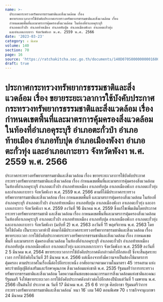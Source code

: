 ```yaml
---
name: >-
  ประกาศกระทรวงทรัพยากรธรรมชาติและสิ่งแวดล้อม เรื่อง
  ขยายระยะเวลาการใช้บังคับประกาศกระทรวงทรัพยากรธรรมชาติและสิ่งแวดล้อม เรื่อง
  กำหนดเขตพื้นที่และมาตรการคุ้มครองสิ่งแวดล้อม ในท้องที่อำเภอคุระบุรี
  อำเภอตะกั่วป่า อำเภอท้ายเมือง อำเภอทับปุด อำเภอเมืองพังงา อำเภอตะกั่วทุ่ง
  และอำเภอเกาะยาว จังหวัดพังงา พ.ศ. 2559 พ.ศ. 2566
date: '2023-03-23'
category: ง พิเศษ
volume: 140
section: 70
page: 16
source: 'https://ratchakitcha.soc.go.th/documents/140D070S0000000001600.pdf'
draft: true
---
```


# ประกาศกระทรวงทรัพยากรธรรมชาติและสิ่งแวดล้อม เรื่อง ขยายระยะเวลาการใช้บังคับประกาศกระทรวงทรัพยากรธรรมชาติและสิ่งแวดล้อม เรื่อง กำหนดเขตพื้นที่และมาตรการคุ้มครองสิ่งแวดล้อม ในท้องที่อำเภอคุระบุรี อำเภอตะกั่วป่า อำเภอท้ายเมือง อำเภอทับปุด อำเภอเมืองพังงา อำเภอตะกั่วทุ่ง และอำเภอเกาะยาว จังหวัดพังงา พ.ศ. 2559 พ.ศ. 2566

ประกาศกระทรวงทรัพยากรธรรมชาติและสิ่งแวดล้อม เรื่อง ขยายระยะเวลาการใช้บังคับประกาศกระทรวงทรัพยากรธรรมชาติและสิ่งแวดล้อม เรื่อง กำหนดเขตพื้นที่และมาตรการคุ้มครองสิ่งแวดล้อม ในท้องที่อำเภอคุระบุรี อำเภอตะกั่วป่า อำเภอท้ายเหมือง อาเภอทับปุด อาเภอเมืองพังงา อาเภอตะกั่วทุ่ง และอำเภอเกาะยาว จังหวัดพังงา พ.ศ. 2559 พ.ศ. 2566 ตามที่ได้มีประกาศกระทรวงทรัพยากรธรรมชาติและสิ่งแวดล้อม เรื่อง กาหนดเขตพื้นที่ และมาตรการคุ้มครองสิ่งแวดล้อม ในท้องที่อำเภอคุระบุรี อำเภอตะกั่วป่า อำเภอท้ายเหมือง อาเภอทับปุด อาเภอเมืองพังงา อาเภอตะกั่วทุ่ง และอาเภอเกาะยาว จังหวัดพังงา พ.ศ. 2559 ลงวันที่ 16 มีนาคม พ.ศ. 2559 ซึ่งแก้ไขเพิ่มเติมโดยประกาศกระทรวงทรัพยากรธรรมชาติ และสิ่งแวดล้อม เรื่อง กาหนดเขตพื้นที่และมาตรการคุ้มครองสิ่งแวดล้อม ในท้องที่อาเภอคุระบุรี อาเภอตะกั่วป่า อาเภอท้ายเหมือง อาเภอทับปุด อาเภอเมืองพังงา อาเภอตะกั่วทุ่ง และอาเภอเกาะยาว จังหวัดพังงา (ฉบับที่ 2) พ.ศ. 2563 ลงวันที่ 11 พฤศจิกายน พ.ศ. 2563 โดยให้ใช้บังคับ เป็นระยะเวลาห้าปี ต่อมาได้มีประกาศกระทรวงทรัพยากรธรรมชาติและสิ่งแวดล้อม เรื่อง ขยายระยะเวลา การใช้บังคับประกาศกระทรวงทรัพยากรธรรมชาติและสิ่งแวดล้อม เรื่อง กาหนดเขตพื้นที่ และมาตรการ คุ้มครองสิ่งแวดล้อม ในท้องที่อำเภอคุระบุรี อำเภอตะกั่วป่า อำเภอท้ายเหมือง อำเภอทับปุด อาเภอเมืองพังงา อาเภอตะกั่วทุ่ง และอาเภอเกาะยาว จังหวัดพังงา พ.ศ. 2559 ลงวันที่ 2 5 มีนาคม พ.ศ. 2564 ขยายระยะเวลาการใช้บังคับประกาศดังกล่าวต่อไปอีกสองปี ซึ่งจะสิ้นสุดระยะเวลา การใช้บังคับในวันที่ 31 มีนาคม พ.ศ. 2566 แต่เนื่องจากยังมีความจาเป็นต้องใช้มาตรการคุ้มครอง ตามประกาศในเรื่องนี้ต่อไปอีกระยะหนึ่ง อาศัยอานาจตามความในมาตรา 45 วรรคสาม แห่งพระรำชบัญญัติส่งเสริมและรักษาคุณภาพ สิ่งแวดล้อมแห่งชาติ พ.ศ. 2535 รัฐมนตรีว่าการกระทรวงทรัพยากรธรรมชาติและสิ่งแวดล้อม โดยความเห็นชอบของคณะกรรมการสิ่งแวดล้อมแห่งชาติและคณะรัฐมนตรี จึงให้ขยายระยะเวลา การใช้บังคับประกาศดังกล่าวต่อไปอีกสองปีนับแต่วันที่ 1 เมษายน พ.ศ. 2566 เป็นต้นไป ประกาศ ณ วันที่ 17 มีนำคม พ.ศ. 25 6 6 วราวุธ ศิลปอาชา รัฐมนตรีว่าการกระทรวงทรัพยากรธรรมชาติและสิ่งแวดล้อม ้ หนา 16 ่ เลม 140 ตอนพิเศษ 70 ง ราชกิจจานุเบกษา 24 มีนาคม 2566
